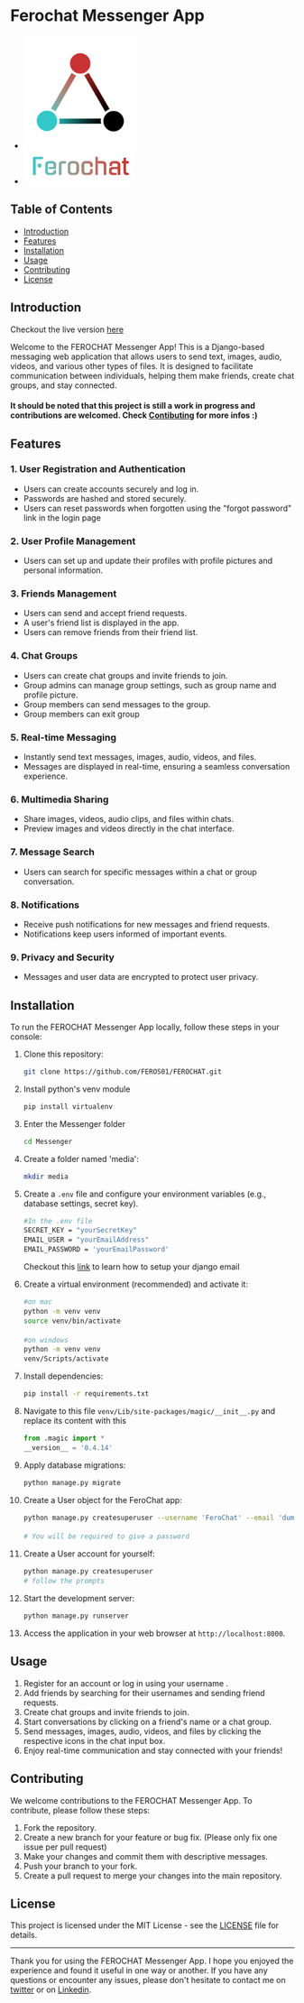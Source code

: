# Ferochat Messenger App

- <img src="static/messenger/images/ferochat_logo3.png" width="200" height="200">
- <img src="static/messenger/images/ferochat1.png" height="60">

## Table of Contents
- [Introduction](#introduction)
- [Features](#features)
- [Installation](#installation)
- [Usage](#usage)
- [Contributing](#contributing)
- [License](#license)

## Introduction
<a name="introduction"></a>
Checkout the live version <a href='https://feros.pythonanywhere.com'>here</a>

Welcome to the FEROCHAT Messenger App! This is a Django-based messaging web application that allows users to send text, images, audio, videos, and various other types of files. It is designed to facilitate communication between individuals, helping them make friends, create chat groups, and stay connected.
#### It should be noted that this project is still a work in progress and contributions are welcomed. Check [Contibuting](#contributing) for more infos :)

## Features
<a name="features"></a>
### 1. User Registration and Authentication

- Users can create accounts securely and log in.
- Passwords are hashed and stored securely.
- Users can reset passwords when forgotten using the "forgot password" link in the login page

### 2. User Profile Management

- Users can set up and update their profiles with profile pictures and personal information.

### 3. Friends Management

- Users can send and accept friend requests.
- A user's friend list is displayed in the app.
- Users can remove friends from their friend list.

### 4. Chat Groups

- Users can create chat groups and invite friends to join.
- Group admins can manage group settings, such as group name and profile picture.
- Group members can send messages to the group.
- Group members can exit group

### 5. Real-time Messaging

- Instantly send text messages, images, audio, videos, and files.
- Messages are displayed in real-time, ensuring a seamless conversation experience.

### 6. Multimedia Sharing

- Share images, videos, audio clips, and files within chats.
- Preview images and videos directly in the chat interface.

### 7. Message Search

- Users can search for specific messages within a chat or group conversation.

### 8. Notifications

- Receive push notifications for new messages and friend requests.
- Notifications keep users informed of important events.

### 9. Privacy and Security

- Messages and user data are encrypted to protect user privacy.

## Installation
<a name="installation"></a>

To run the FEROCHAT Messenger App locally, follow these steps in your console:

1. Clone this repository:

   ```bash
   git clone https://github.com/FEROS01/FEROCHAT.git
   ```

2. Install python's venv module

   ```bash
   pip install virtualenv
   ```

3. Enter the Messenger folder

   ```bash
   cd Messenger
   ```

4. Create a folder named 'media':

      ```bash
      mkdir media
      ```

5. Create a `.env` file and configure your environment variables (e.g., database settings, secret key).
   ```bash
   #In the .env file
   SECRET_KEY = "yourSecretKey"
   EMAIL_USER = "yourEmailAddress"
   EMAIL_PASSWORD = 'yourEmailPassword'
   ```
   Checkout this [link](https://dev.to/earthcomfy/django-reset-password-3k0l#set-up-sending-email-in-django) to learn how to setup your django email

6. Create a virtual environment (recommended) and activate it:

   ```bash
   #on mac
   python -m venv venv
   source venv/bin/activate
   
   #on windows
   python -m venv venv
   venv/Scripts/activate
   ```

7. Install dependencies:

   ```bash
   pip install -r requirements.txt
   ```
8. Navigate to this file `venv/Lib/site-packages/magic/__init__.py` and replace its content with this

   ```py
   from .magic import *
   __version__ = '0.4.14'
   ```

8. Apply database migrations:

   ```bash
   python manage.py migrate
   ```

9. Create a User object for the FeroChat app:

   ```bash
   python manage.py createsuperuser --username 'FeroChat' --email 'dummyEmailAddress'

   # You will be required to give a password
   ```

10. Create a User account for yourself:

      ```bash
      python manage.py createsuperuser
      # follow the prompts
      ```


11. Start the development server:

      ```bash
      python manage.py runserver
      ```

12. Access the application in your web browser at `http://localhost:8000`.

## Usage
<a name="usage"></a>

1. Register for an account or log in using your username .
2. Add friends by searching for their usernames and sending friend requests.
3. Create chat groups and invite friends to join.
4. Start conversations by clicking on a friend's name or a chat group.
5. Send messages, images, audio, videos, and files by clicking the respective icons in the chat input box.
6. Enjoy real-time communication and stay connected with your friends!

## Contributing
<a name="contributing"></a>

We welcome contributions to the FEROCHAT Messenger App. To contribute, please follow these steps:

1. Fork the repository.
2. Create a new branch for your feature or bug fix. (Please only fix one issue per pull request)
3. Make your changes and commit them with descriptive messages.
4. Push your branch to your fork.
5. Create a pull request to merge your changes into the main repository.

## License

This project is licensed under the MIT License - see the [LICENSE](LICENSE) file for details.

---

Thank you for using the FEROCHAT Messenger App. I hope you enjoyed the experience and found it useful in one way or another. If you have any questions or encounter any issues, please don't hesitate to contact me on [twitter](https://twitter.com/oluwaferos) or on [Linkedin](https://www.linkedin.com/in/oluwaferanmi-ope-20a091232/).
